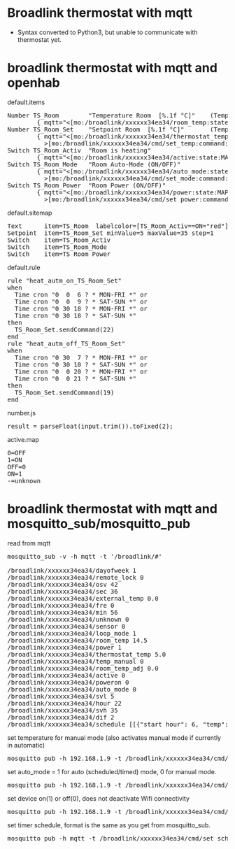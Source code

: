 # Broadlink thermostat with mqtt

* Syntax converted to Python3, but unable to communicate with thermostat yet.


# broadlink thermostat with mqtt and openhab

default.items
<pre>Number TS_Room        "Temperature Room  [%.1f °C]"  <temperature>  (Temperatur)
        { mqtt="<[mo:/broadlink/xxxxxx34ea34/room_temp:state:JS(number.js)]" }
Number TS_Room_Set    "Setpoint Room  [%.1f °C]"     <temperature>  (Temperatur)
        { mqtt="<[mo:/broadlink/xxxxxx34ea34/thermostat_temp:state:JS(number.js)], 
          >[mo:/broadlink/xxxxxx34ea34/cmd/set_temp:command:*:default]"}
Switch TS_Room_Activ  "Room is heating"              <switch>       (Temperatur)
        { mqtt="<[mo:/broadlink/xxxxxx34ea34/active:state:MAP(active.map)"}
Switch TS_Room_Mode   "Room Auto-Mode (ON/OFF)"      <switch>       (Temperatur)
        { mqtt="<[mo:/broadlink/xxxxxx34ea34/auto_mode:state:MAP(active.map)],
          >[mo:/broadlink/xxxxxx34ea34/cmd/set_mode:command:*:MAP(active.map)]"}
Switch TS_Room_Power  "Room Power (ON/OFF)"          <switch>       (Temperatur)
        { mqtt="<[mo:/broadlink/xxxxxx34ea34/power:state:MAP(active.map)],
          >[mo:/broadlink/xxxxxx34ea34/cmd/set_power:command:*:MAP(active.map)]"}</pre>

default.sitemap
<pre>Text      item=TS_Room  labelcolor=[TS_Room_Activ==ON="red"]  valuecolor=[>22="orange",>17="green",>5="blue"]
Setpoint  item=TS_Room_Set minValue=5 maxValue=35 step=1
Switch    item=TS_Room_Activ
Switch    item=TS_Room_Mode
Switch    item=TS_Room_Power</pre>

default.rule
<pre>rule "heat_autm_on_TS_Room_Set"
when
  Time cron "0  0  6 ? * MON-FRI *" or
  Time cron "0  0  9 ? * SAT-SUN *" or
  Time cron "0 30 18 ? * MON-FRI *" or
  Time cron "0 30 18 ? * SAT-SUN *"
then
  TS_Room_Set.sendCommand(22)
end
rule "heat_autm_off_TS_Room_Set"
when
  Time cron "0 30  7 ? * MON-FRI *" or
  Time cron "0 30 10 ? * SAT-SUN *" or
  Time cron "0  0 20 ? * MON-FRI *" or
  Time cron "0  0 21 ? * SAT-SUN *"
then
  TS_Room_Set.sendCommand(19)
end</pre>

number.js
<pre>result = parseFloat(input.trim()).toFixed(2);</pre>

active.map
<pre>0=OFF
1=ON
OFF=0
ON=1
-=unknown</pre>

# broadlink thermostat with mqtt and mosquitto_sub/mosquitto_pub

read from mqtt
<pre>mosquitto_sub -v -h mqtt -t '/broadlink/#'

/broadlink/xxxxxx34ea34/dayofweek 1
/broadlink/xxxxxx34ea34/remote_lock 0
/broadlink/xxxxxx34ea34/osv 42
/broadlink/xxxxxx34ea34/sec 36
/broadlink/xxxxxx34ea34/external_temp 0.0
/broadlink/xxxxxx34ea34/fre 0
/broadlink/xxxxxx34ea34/min 56
/broadlink/xxxxxx34ea34/unknown 0
/broadlink/xxxxxx34ea34/sensor 0
/broadlink/xxxxxx34ea34/loop_mode 1
/broadlink/xxxxxx34ea34/room_temp 14.5
/broadlink/xxxxxx34ea34/power 1
/broadlink/xxxxxx34ea34/thermostat_temp 5.0
/broadlink/xxxxxx34ea34/temp_manual 0
/broadlink/xxxxxx34ea34/room_temp_adj 0.0
/broadlink/xxxxxx34ea34/active 0
/broadlink/xxxxxx34ea34/poweron 0
/broadlink/xxxxxx34ea34/auto_mode 0
/broadlink/xxxxxx34ea34/svl 5
/broadlink/xxxxxx34ea34/hour 22
/broadlink/xxxxxx34ea34/svh 35
/broadlink/xxxxxx34ea34/dif 2
/broadlink/xxxxxx34ea34/schedule [[{"start_hour": 6, "temp": 20.0, "start_minute": 0}, {"start_hour": 8, "temp": 15.0, "start_minute": 0}, {"start_hour": 11, "temp": 15.0, "start_minute": 30}, {"start_hour": 12, "temp": 15.0, "start_minute": 30}, {"start_hour": 17, "temp": 22.0, "start_minute": 0}, {"start_hour": 22, "temp": 15.0, "start_minute": 0}], [{"start_hour": 8, "temp": 22.0, "start_minute": 0}, {"start_hour": 23, "temp": 15.0, "start_minute": 0}]]</pre>

set temperature for manual mode (also activates manual mode if currently in automatic)
<pre>mosquitto_pub -h 192.168.1.9 -t /broadlink/xxxxxx34ea34/cmd/set_temp -m '22'</pre>

set auto_mode = 1 for auto (scheduled/timed) mode, 0 for manual mode.
<pre>mosquitto_pub -h 192.168.1.9 -t /broadlink/xxxxxx34ea34/cmd/set_mode -m '0'</pre>

set device on(1) or off(0), does not deactivate Wifi connectivity
<pre>mosquitto_pub -h 192.168.1.9 -t /broadlink/xxxxxx34ea34/cmd/set_power -m '1'</pre>

set timer schedule, format is the same as you get from mosquitto_sub.
<pre>mosquitto_pub -h mqtt -t /broadlink/xxxxxx34ea34/cmd/set_schedule  -m '[[{"start_hour": 6, "temp": 20.0, "start_minute": 0}, {"start_hour": 8, "temp": 15.0, "start_minute": 0}, {"start_hour": 11, "temp": 15.0, "start_minute": 30}, {"start_hour": 12, "temp": 15.0, "start_minute": 30}, {"start_hour": 17, "temp": 22.0, "start_minute": 0}, {"start_hour": 22, "temp": 15.0, "start_minute": 0}], [{"start_hour": 8, "temp": 22.0, "start_minute": 0}, {"start_hour": 23, "temp": 15.0, "start_minute": 0}]]'</pre>
